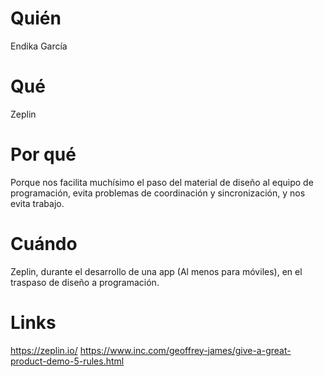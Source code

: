 # Quién
Endika García

# Qué
Zeplin

# Por qué
Porque nos facilita muchísimo el paso del material de diseño al equipo de programación, evita problemas de coordinación y sincronización, y nos evita trabajo.


# Cuándo
Zeplin, durante el desarrollo de una app (Al menos para móviles), en el traspaso de diseño a programación.

# Links
https://zeplin.io/
https://www.inc.com/geoffrey-james/give-a-great-product-demo-5-rules.html
